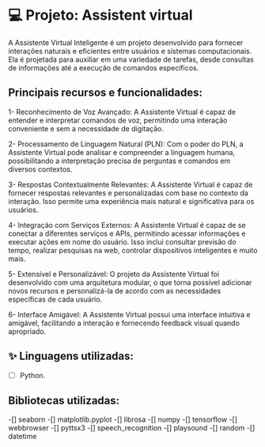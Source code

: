 
# 💻 Projeto: Assistent virtual


A Assistente Virtual Inteligente é um projeto desenvolvido para fornecer interações naturais e eficientes entre usuários e sistemas computacionais. Ela é projetada para auxiliar em uma variedade de tarefas, desde consultas de informações até a execução de comandos específicos.

## Principais recursos e funcionalidades:

1- Reconhecimento de Voz Avançado: A Assistente Virtual é capaz de entender e interpretar comandos de voz, permitindo uma interação conveniente e sem a necessidade de digitação.

2- Processamento de Linguagem Natural (PLN): Com o poder do PLN, a Assistente Virtual pode analisar e compreender a linguagem humana, possibilitando a interpretação precisa de perguntas e comandos em diversos contextos.

3- Respostas Contextualmente Relevantes: A Assistente Virtual é capaz de fornecer respostas relevantes e personalizadas com base no contexto da interação. Isso permite uma experiência mais natural e significativa para os usuários.

4- Integração com Serviços Externos: A Assistente Virtual é capaz de se conectar a diferentes serviços e APIs, permitindo acessar informações e executar ações em nome do usuário. Isso inclui consultar previsão do tempo, realizar pesquisas na web, controlar dispositivos inteligentes e muito mais.

5- Extensível e Personalizável: O projeto da Assistente Virtual foi desenvolvido com uma arquitetura modular, o que torna possível adicionar novos recursos e personalizá-la de acordo com as necessidades específicas de cada usuário.

6- Interface Amigável: A Assistente Virtual possui uma interface intuitiva e amigável, facilitando a interação e fornecendo feedback visual quando apropriado.

## ✨ Linguagens utilizadas:

-   [ ] Python.

## Bibliotecas utilizadas:
-[] seaborn
-[] matplotlib.pyplot
-[] librosa
-[] numpy
-[] tensorflow
-[] webbrowser
-[] pyttsx3
-[] speech_recognition
-[] playsound
-[] random
-[] datetime

